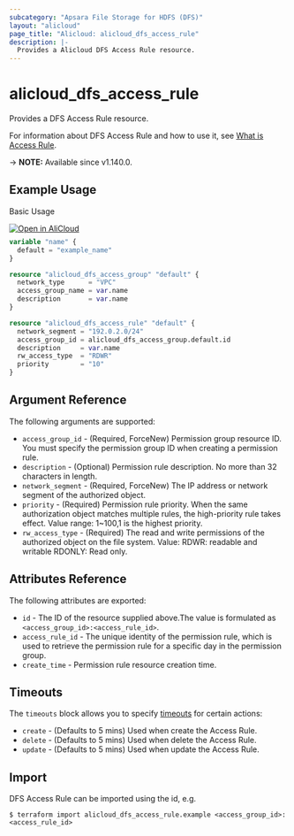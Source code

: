 ```yaml
---
subcategory: "Apsara File Storage for HDFS (DFS)"
layout: "alicloud"
page_title: "Alicloud: alicloud_dfs_access_rule"
description: |-
  Provides a Alicloud DFS Access Rule resource.
---
```


# alicloud_dfs_access_rule

Provides a DFS Access Rule resource. 

For information about DFS Access Rule and how to use it, see [What is Access Rule](https://www.alibabacloud.com/help/en/aibaba-cloud-storage-services/latest/apsara-file-storage-for-hdfs).

-> **NOTE:** Available since v1.140.0.

## Example Usage

Basic Usage

<div style="display: block;margin-bottom: 40px;"><div class="oics-button" style="float: right;position: absolute;margin-bottom: 10px;">
  <a href="https://api.aliyun.com/terraform?resource=alicloud_dfs_access_rule&exampleId=17bc700c-1e01-fecd-da0d-6fc671258fa64f5e9431&activeTab=example&spm=docs.r.dfs_access_rule.0.17bc700c1e&intl_lang=EN_US" target="_blank">
    <img alt="Open in AliCloud" src="https://img.alicdn.com/imgextra/i1/O1CN01hjjqXv1uYUlY56FyX_!!6000000006049-55-tps-254-36.svg" style="max-height: 44px; max-width: 100%;">
  </a>
</div></div>

```terraform
variable "name" {
  default = "example_name"
}

resource "alicloud_dfs_access_group" "default" {
  network_type      = "VPC"
  access_group_name = var.name
  description       = var.name
}

resource "alicloud_dfs_access_rule" "default" {
  network_segment = "192.0.2.0/24"
  access_group_id = alicloud_dfs_access_group.default.id
  description     = var.name
  rw_access_type  = "RDWR"
  priority        = "10"
}
```

## Argument Reference

The following arguments are supported:
* `access_group_id` - (Required, ForceNew) Permission group resource ID. You must specify the permission group ID when creating a permission rule.
* `description` - (Optional) Permission rule description.  No more than 32 characters in length.
* `network_segment` - (Required, ForceNew) The IP address or network segment of the authorized object.
* `priority` - (Required) Permission rule priority. When the same authorization object matches multiple rules, the high-priority rule takes effect. Value range: 1~100,1 is the highest priority.
* `rw_access_type` - (Required) The read and write permissions of the authorized object on the file system. Value: RDWR: readable and writable RDONLY: Read only.

## Attributes Reference

The following attributes are exported:
* `id` - The ID of the resource supplied above.The value is formulated as `<access_group_id>:<access_rule_id>`.
* `access_rule_id` - The unique identity of the permission rule, which is used to retrieve the permission rule for a specific day in the permission group.
* `create_time` - Permission rule resource creation time.

## Timeouts

The `timeouts` block allows you to specify [timeouts](https://developer.hashicorp.com/terraform/language/resources/syntax#operation-timeouts) for certain actions:
* `create` - (Defaults to 5 mins) Used when create the Access Rule.
* `delete` - (Defaults to 5 mins) Used when delete the Access Rule.
* `update` - (Defaults to 5 mins) Used when update the Access Rule.

## Import

DFS Access Rule can be imported using the id, e.g.

```shell
$ terraform import alicloud_dfs_access_rule.example <access_group_id>:<access_rule_id>
```